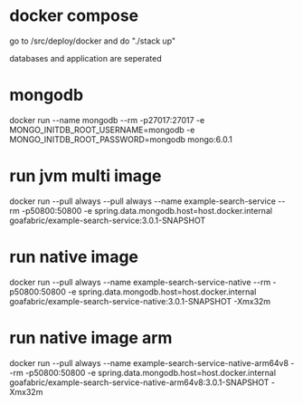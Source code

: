 # docker compose
go to /src/deploy/docker and do "./stack up"
                                                       
databases and application are seperated

# mongodb
docker run --name mongodb --rm -p27017:27017 -e MONGO_INITDB_ROOT_USERNAME=mongodb -e MONGO_INITDB_ROOT_PASSWORD=mongodb mongo:6.0.1

# run jvm multi image
docker run --pull always --pull always --name example-search-service --rm -p50800:50800 -e spring.data.mongodb.host=host.docker.internal goafabric/example-search-service:3.0.1-SNAPSHOT

# run native image
docker run --pull always --name example-search-service-native --rm -p50800:50800 -e spring.data.mongodb.host=host.docker.internal goafabric/example-search-service-native:3.0.1-SNAPSHOT -Xmx32m

# run native image arm
docker run --pull always --name example-search-service-native-arm64v8 --rm -p50800:50800 -e spring.data.mongodb.host=host.docker.internal goafabric/example-search-service-native-arm64v8:3.0.1-SNAPSHOT -Xmx32m
